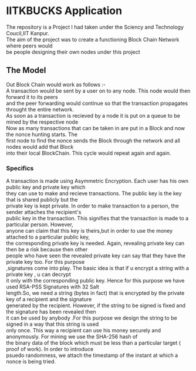 # IITKBUCKS Application
<p>The repository is a Project I had taken under the Sciency and Technology Coucil,IIT Kanpur.<br>
The aim of the project was to create a functioning Block Chain Network where peers would<br>
be people designing their own nodes under this project<br></p>

## The Model
Out Block Chain would work as follows :-<br>
A transaction would be sent by a user on to any node. This node would then forward it to its peers <br>
and the peer forwarding would continue so that the transaction propagates throught the entire network.<br>
As soon as a transaction is recieved by a node it is put on a queue to be mined by the respective node<br>
Now as many transactions that can be taken in are put in a Block and now the nonce hunting starts. The <br>
  first node to find the nonce sends the Block through the network and all nodes would add that Block <br>
  into their local BlockChain. This cycle would repeat again and again.
  
### Specifics
A transaction is made using Asymmetric Encryption. Each user has his own public key and private key which <br>
they can use to make and recieve transactions. The public key is the key that is shared publicly but the <br>
private key is kept private. In order to make transaction to a person, the sender attaches the recipient's <br>
public key in the transaction. This signifies that the transaction is made to a particular person. However,<br>
anyone can claim that this key is theirs,but in order to use the money attached to a particular public key,<br>
the corresponding private key is needed. Again, revealing private key can then be a risk because then other <br>
people who have seen the revealed private key can say that they have the private key too. For this purpose<br>
,signatures come into play. The basic idea is that if u encrypt a string with a private key , u can decrypt<br>
it only with the corresponding public key. Hence for this purpose we have used RSA-PSS Signatures with 32 Salt<br>
length.So, we need a string (bytes in fact) that is encrypted by the private key of a recipient and the signature<br>
generated by the recipient. However, if the string to be signed is fixed and the signature has been revealed then<br>
it can be used by anybody .For this purpose we design the string to be signed in a way that this string is used <br>
only once. This way a recipient can use his money securely and anonymously. For mining we use the SHA-256 hash of <br>
the binary data of the block which must be less than a particular target ( proof of work). In order to introduce <br>
psuedo randomness, we attach the timestamp of the instant at which a nonce is being tried. 







  

